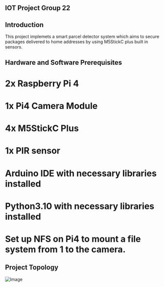 ## IOT Project Group 22

## Introduction

This project implemets a smart parcel detector system which aims to secure packages delivered to home addresses by using M5StickC plus built in sensors. 

## Hardware and Software Prerequisites

# 2x Raspberry Pi 4
# 1x Pi4 Camera Module
# 4x M5StickC Plus
# 1x PIR sensor
# Arduino IDE with necessary libraries installed
# Python3.10 with necessary libraries installed
# Set up NFS on Pi4 to mount a file system from 1 to the camera.

## Project Topology
![Image](https://github.com/user-attachments/assets/d88cc9e7-2768-42f8-b5f4-8f3e7868dd4e)

